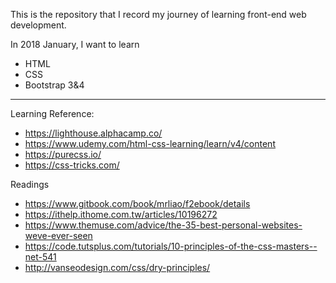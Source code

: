 This is the repository that I record my journey of learning front-end web development.

In 2018 January, I want to learn

* HTML
* CSS
* Bootstrap 3&4

***
Learning Reference:
* https://lighthouse.alphacamp.co/
* https://www.udemy.com/html-css-learning/learn/v4/content
* https://purecss.io/
* https://css-tricks.com/

Readings
* https://www.gitbook.com/book/mrliao/f2ebook/details
* https://ithelp.ithome.com.tw/articles/10196272
* https://www.themuse.com/advice/the-35-best-personal-websites-weve-ever-seen
* https://code.tutsplus.com/tutorials/10-principles-of-the-css-masters--net-541
* http://vanseodesign.com/css/dry-principles/ 